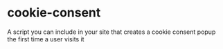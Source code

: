 # cookie-consent
A script you can include in your site that creates a cookie consent popup the first time a user visits it
